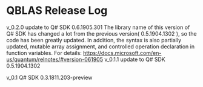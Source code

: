 # QBLAS Release Log

v_0.2.0
	update to Q# SDK 0.6.1905.301
		The library name of this version of Q# SDK has changed a lot from the previous version( 0.5.1904.1302 ), so the code has been greatly updated.
		In addition, the syntax is also partially updated, mutable array assignment, and controlled operation declaration in function variables.
		For details:
			https://docs.microsoft.com/en-us/quantum/relnotes/#version-061905
v_0.1.1
	update to Q# SDK 0.5.1904.1302
	
v_0.1 
	Q# SDK 0.3.1811.203-preview